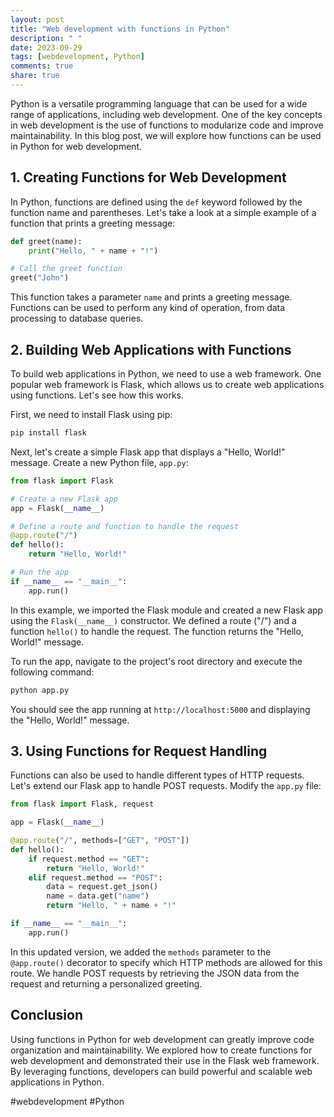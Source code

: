 ```yaml
---
layout: post
title: "Web development with functions in Python"
description: " "
date: 2023-09-29
tags: [webdevelopment, Python]
comments: true
share: true
---
```


Python is a versatile programming language that can be used for a wide range of applications, including web development. One of the key concepts in web development is the use of functions to modularize code and improve maintainability. In this blog post, we will explore how functions can be used in Python for web development.

## 1. Creating Functions for Web Development

In Python, functions are defined using the `def` keyword followed by the function name and parentheses. Let's take a look at a simple example of a function that prints a greeting message:

```python
def greet(name):
    print("Hello, " + name + "!")

# Call the greet function
greet("John")
```

This function takes a parameter `name` and prints a greeting message. Functions can be used to perform any kind of operation, from data processing to database queries.

## 2. Building Web Applications with Functions

To build web applications in Python, we need to use a web framework. One popular web framework is Flask, which allows us to create web applications using functions. Let's see how this works.

First, we need to install Flask using pip:

```bash
pip install flask
```

Next, let's create a simple Flask app that displays a "Hello, World!" message. Create a new Python file, `app.py`:

```python
from flask import Flask

# Create a new Flask app
app = Flask(__name__)

# Define a route and function to handle the request
@app.route("/")
def hello():
    return "Hello, World!"

# Run the app
if __name__ == "__main__":
    app.run()
```

In this example, we imported the Flask module and created a new Flask app using the `Flask(__name__)` constructor. We defined a route ("/") and a function `hello()` to handle the request. The function returns the "Hello, World!" message.

To run the app, navigate to the project's root directory and execute the following command:

```bash
python app.py
```

You should see the app running at `http://localhost:5000` and displaying the "Hello, World!" message.

## 3. Using Functions for Request Handling

Functions can also be used to handle different types of HTTP requests. Let's extend our Flask app to handle POST requests. Modify the `app.py` file:

```python
from flask import Flask, request

app = Flask(__name__)

@app.route("/", methods=["GET", "POST"])
def hello():
    if request.method == "GET":
        return "Hello, World!"
    elif request.method == "POST":
        data = request.get_json()
        name = data.get("name")
        return "Hello, " + name + "!"

if __name__ == "__main__":
    app.run()
```

In this updated version, we added the `methods` parameter to the `@app.route()` decorator to specify which HTTP methods are allowed for this route. We handle POST requests by retrieving the JSON data from the request and returning a personalized greeting.

## Conclusion

Using functions in Python for web development can greatly improve code organization and maintainability. We explored how to create functions for web development and demonstrated their use in the Flask web framework. By leveraging functions, developers can build powerful and scalable web applications in Python.

#webdevelopment #Python
